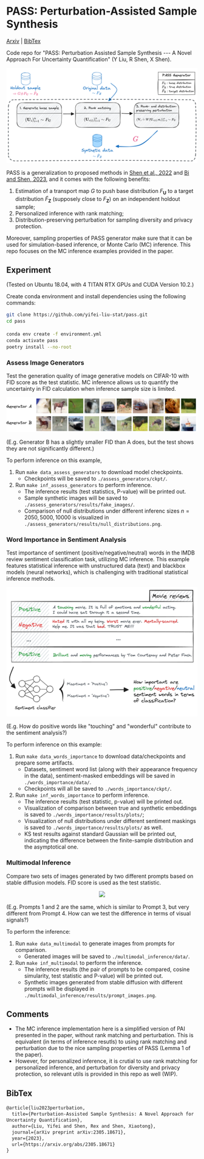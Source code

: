 # PASS: Perturbation-Assisted Sample Synthesis
[Arxiv](https://arxiv.org/abs/2305.18671) | [BibTex](#bibtex)

Code repo for "PASS: Perturbation Assisted Sample Synthesis --- A Novel Approach For Uncertainty Quantification" (Y Liu, R Shen, X Shen).


<p align="center">
<img src=reports/figures/flowchart_pass_v2.png />
</p>

PASS is a generalization to proposed methods in [Shen et al., 2022](https://hdsr.mitpress.mit.edu/pub/x1ozqj10/release/3) and [Bi and Shen, 2023](https://arxiv.org/abs/2111.05791), and it comes with the following benefits:

1. Estimation of a transport map $G$ to push base distribution $F_{\boldsymbol U}$ to a target distribution $\tilde F_{\boldsymbol Z}$ (supposely close to $F_{\boldsymbol Z}$) on an independent holdout sample;
2. Personalized inference with rank matching;
3. Distribution-preserving perturbation for sampling diversity and privacy protection.

Moreover, sampling properties of PASS generator make sure that it can be used for simulation-based inference, or Monte Carlo (MC) inference.
This repo focuses on the MC inference examples provided in the paper.

## Experiment

(Tested on Ubuntu 18.04, with 4 TITAN RTX GPUs and CUDA Version 10.2.)

Create conda environment and install dependencies using the following commands:
```bash
git clone https://github.com/yifei-liu-stat/pass.git
cd pass

conda env create -f environment.yml
conda activate pass
poetry install --no-root
```

### Assess Image Generators
Test the generation quality of image generative models on CIFAR-10 with FID score as the test statistic.
MC inference allows us to quantify the uncertainty in FID calculation when inference sample size is limited.

<p align="center">
<img src=reports/figures/compare-images.png />
</p>
(E.g. Generator B has a slightly smaller FID than A does, but the test shows they are not significantly different.)


To perform inference on this example,
1. Run `make data_assess_generators` to download model checkpoints.
    - Checkpoints will be saved to `./assess_generators/ckpt/`.
2. Run `make inf_assess_generators` to perform inference.
    - The inference results (test statistics, P-value) will be printed out.
    - Sample synthetic images will be saved to `./assess_generators/results/fake_images/`.
    - Comparison of null distributions under different inferenc sizes $n = 2050, 5000, 10000$ is visualized in `./assess_generators/results/null_distributions.png`.
    
  


### Word Importance in Sentiment Analysis
Test importance of sentiment (positive/negative/neutral) words in the IMDB review sentiment classification task, utilizing MC inference.
This example features statistical inference with unstructured data (text) and blackbox models (neural networks), which is challenging with traditional statistical inference methods.

<p align="center">
<img src=reports/figures/sentiment_example.png />
</p>
(E.g. How do positive words like "touching" and "wonderful" contribute to the sentiment analysis?)

To perform inference on this example:

1. Run `make data_words_importance` to download data/checkpoints and prepare some artifacts.
    - Datasets, sentiment word list (along with their appearance frequency in the data), sentiment-masked embeddings will be saved in `./words_importance/data/`.
    - Checkpoints will all be saved to `./words_importance/ckpt/`.
2. Run  `make inf_words_importance` to perform inference.
    - The inference results (test statistic, p-value) will be printed out.
    - Visualization of comparison between true and synthetic embeddings is saved to `./words_importance/results/plots/`;
    - Visualization of null distributions under different sentiment maskings is saved to `./words_importance/results/plots/` as well.
    - KS test results against standard Gaussian will be printed out, indicating the difference between the finite-sample distribution and the asymptotical one.


### Multimodal Inference
Compare two sets of images generated by two different prompts based on stable diffusion models.
FID score is used as the test statistic.


<p align="center">
<img src=reports/figures/prompt_images.png />
</p>
(E.g. Prompts 1 and 2 are the same, which is similar to Prompt 3, but very different from Prompt 4. How can we test the difference in terms of visual signals?)

To perform the inference:

1. Run `make data_multimodal` to generate images from prompts for comparison.
    - Generated images will be saved to `./multimodal_inference/data/`.
2. Run `make inf_multimodal` to perform the inference.
    - The inference results (the pair of prompts to be compared, cosine simularity, test statistic and P-value) will be printed out.
    - Synthetic images generated from stable diffusion with different prompts will be displayed in `./multimodal_inference/results/prompt_images.png`.


## Comments
- The MC inference implementation here is a simplified version of PAI presented in the paper, without rank matching and perturbation.
This is equivalent (in terms of inference resutls) to using rank matching and perturbation due to the nice sampling properties of PASS (Lemma 1 of the paper).
- However, for personalized inference, it is crutial to use rank matching for personalized inference, and perturbation for diversity and privacy protection, so relevant utils is provided in this repo as well (WIP).

## BibTex

```
@article{liu2023perturbation,
  title={Perturbation-Assisted Sample Synthesis: A Novel Approach for Uncertainty Quantification},
  author={Liu, Yifei and Shen, Rex and Shen, Xiaotong},
  journal={arXiv preprint arXiv:2305.18671},
  year={2023},
  url={https://arxiv.org/abs/2305.18671}
}
```
